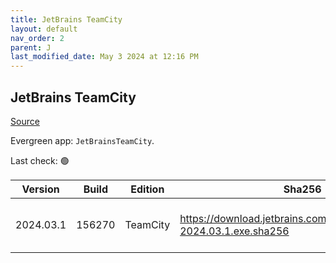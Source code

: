 ```yaml
---
title: JetBrains TeamCity
layout: default
nav_order: 2
parent: J
last_modified_date: May 3 2024 at 12:16 PM
---
```


## JetBrains TeamCity

[Source](https://www.jetbrains.com/teamcity)

Evergreen app: `JetBrainsTeamCity`. 

Last check: 🟢

| Version   | Build  | Edition  | Sha256                                                                | Date       | Size       | Type | URI                                                                                                                              |
| --------- | ------ | -------- | --------------------------------------------------------------------- | ---------- | ---------- | ---- | -------------------------------------------------------------------------------------------------------------------------------- |
| 2024.03.1 | 156270 | TeamCity | https://download.jetbrains.com/teamcity/TeamCity-2024.03.1.exe.sha256 | 05/03/2024 | 1453300856 | exe  | [https://download.jetbrains.com/teamcity/TeamCity-2024.03.1.exe](https://download.jetbrains.com/teamcity/TeamCity-2024.03.1.exe) |
